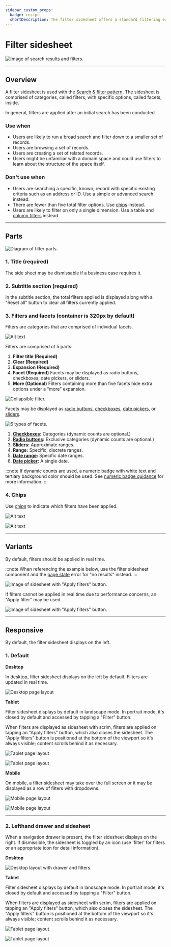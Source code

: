 ```yaml
---
sidebar_custom_props:
  badge: recipe
  shortDescription: The filter sidesheet offers a standard filtering experience that can be used in any application.
---
```


# Filter sidesheet

<ImageBlock padded={false}>

![Image of search results and filters.](./images/collections-task-card.png)

</ImageBlock>

---

## Overview 

A filter sidesheet is used with the [Search & filter pattern](/patterns/search-and-filter). The sidesheet is comprised of categories, called filters, with specific options, called facets, inside. 

In general, filters are applied after an initial search has been conducted.

### Use when

- Users are likely to run a broad search and filter down to a smaller set of records. 
- Users are browsing a set of records. 
- Users are creating a set of related records. 
- Users might be unfamiliar with a domain space and could use filters to learn about the structure of the space itself.

### Don't use when

- Users are searching a specific, known, record with specific existing criteria such as an address or ID. Use a simple or advanced search instead.
- There are fewer than five total filter options. Use [chips](/components/utilities/chips) instead.
- Users are likely to filter on only a single dimension. Use a table and [column filters](/components/table/table#column-filters) instead.


---

## Parts

<ImageBlock padded={false} max-width="700px">

![Diagram of filter parts.](./images/filter-sidesheet-diagram.png)

</ImageBlock>

### 1. Title (required)
The side sheet may be dismissable if a business case requires it.

### 2. Subtitle section (required)
In the subtitle section, the total filters applied is displayed along with a "Reset all" button to clear all filters currently applied. 

### 3. Filters and facets (container is 320px by default)
Filters are categories that are comprised of individual facets. 

<ImageBlock max-width="350px">

![Alt text](./images/facet-default.png)

</ImageBlock>

Filters are comprised of 5 parts:

1. **Filter title (Required)** 
2. **Clear (Required)**
3. **Expansion (Required)** 
4. **Facet (Required)** Facets may be displayed as radio buttons, checkboxes, date pickers, or sliders. 
5. **More (Optional)** Filters containing more than five facets hide extra options under a “more” expansion. 

<ImageBlock padded={false} caption="Individual filters may be collapsible if they contain a large number of options.">

![Collapsible filter.](./images/expand-collapsed.png)

</ImageBlock>

Facets may be displayed as [radio buttons](/components/controls/radio-button), [checkboxes](/components/controls/checkbox), [date pickers](/components/date-and-time/date-picker), or [sliders](/components/fields/slider).

<ImageBlock padded={false}>

![6 types of facets.](./images/facet-types.png)

</ImageBlock>

1. **[Checkboxes](/components/controls/checkbox):** Categories (dynamic counts are optional.) 
2. **[Radio buttons](/components/controls/radio-button):** Exclusive categories (dynamic counts are optional.)
3. **[Sliders](/components/fields/slider):** Approximate ranges. 
4. **Range:** Specific, discrete ranges. 
5. **[Date range](/components/date-and-time/date-range-picker):** Specific date ranges. 
6. **[Date picker](/components/date-and-time/date-picker):** A single date. 

:::note
If dynamic counts are used, a numeric badge with white text and tertiary background color should be used. See [numeric badge guidance](/components/notifications-and-messages/badge#numeric-badges) for more information.
:::

### 4. Chips 

Use [chips](/components/utilities/chips) to indicate which filters have been applied. 

<ImageBlock padded={false} caption="1. Filter chips indicate active filters and are placed above the search results. <br>2. Filter chips are limited to a two lines with an option to expans for more.">

![Alt text](./images/chips-desktop.png)

</ImageBlock>

<ImageBlock padded={false} caption="Chips use a horizontal overflow on mobile. Users may swipe left to view more.">

![Alt text](./images/chips-mobile.png)

</ImageBlock>

---

## Variants 

By default, filters should be applied in real time. 

:::note
When referencing the example below, use the filter sidesheet component and the [page state](/components/page/page-state) error for "no results" instead.
:::

<ImageBlock caption="Filters are applied to the search results as they're applied.">

![Image of sidesheet with "Apply filters" button.](./images/real-time-filters.png)

</ImageBlock>

If filters cannot be applied in real time due to performance concerns, an "Apply filter" may be used. 

<ImageBlock max-width="650px" caption="When performance may be an issue, an app may use a filter sidesheet with a scrim. Users select the filters they'd like, then hit Apply to filter down the dataset with just one data call.">

![Image of sidesheet with "Apply filters" button.](./images/apply-filters.png)

</ImageBlock>

---

## Responsive 

By default, the filter sidesheet displays on the left.

### 1. Default

**Desktop**

In desktop, filter sidesheet displays on the left by default. Filters are updated in real time. 

<ImageBlock padded={false} caption="Desktop layout for an app with filters on the left.">

![Desktop page layout](./images/desktop-filters.png)

</ImageBlock>

**Tablet**

Filter sidesheet displays by default in landscape mode. In portrait mode, it's closed by default and accessed by tapping a "Filter" button. 

When filters are displayed as sidesheet with scrim, filters are applied on tapping an "Apply filters" button, which also closes the sidesheet. The "Apply filters" button is positioned at the bottom of the viewport so it's always visible; content scrolls behind it as necessary.

<ImageBlock padded={false} caption="On tablet in landscap mode, the filter sidesheet is open by default.">

![Tablet page layout](./images/tablet-filter.png)

</ImageBlock>

<ImageBlock padded={false} caption="On tablet in portrait mode, the filter sidesheet is closed by default, accessed by a Filter button. The sidesheet displays from the left with a scrim behind it and an explicit option to apply filters. The Apply button closes the drawer and applies filters.">

![Tablet page layout](./images/tablet-filter-portrait.png)

</ImageBlock>

**Mobile**

On mobile, a filter sidesheet may take over the full screen or it may be displayed as a row of filters with dropdowns. 

<ImageBlock padded={false} caption="<b>Best for web responsive.</b> At mobile portrait sizes, both navigation drawer and filter sidesheet are closed by default. The filter sidesheet takes over the full screen when the Filter button is tapped. Filters are applied with an explicit Apply button that closes the drawers.">

![Mobile page layout](./images/mobile-filters.png)

</ImageBlock>

<ImageBlock padded={false} caption="<b>Best for native mobile.</b> Filters display as a row of dropdowns. On tap, the dropdown opens to reveal filters. Applied filters are indicated by a numeric badge within the dropdown.">

![Mobile page layout](./images/native-filters.png)

</ImageBlock>

---

### 2. Lefthand drawer and sidesheet

When a navigation drawer is present, the filter sidesheet displays on the right.  If dismissible, the sidesheet is toggled by an icon (use 'filter' for filters or an appropriate icon for detail information).

**Desktop**

<ImageBlock padded={false} max-width="650px" caption="On desktop, both the navigation drawer and filter display by default.">

![Desktop layout with drawer and filters.](./images/filter-desktop.png)

</ImageBlock>

**Tablet**

Filter sidesheet displays by default in landscape mode. In portrait mode, it's closed by default and accessed by tapping a "Filter" button. 

When filters are displayed as sidesheet with scrim, filters are applied on tapping an "Apply filters" button, which also closes the sidesheet. The "Apply filters" button is positioned at the bottom of the viewport so it's always visible; content scrolls behind it as necessary.

<ImageBlock padded={false} caption="On tablet in landscape mode, the navigation drawer is open by default and the filter sidesheet opens from the right with a scrim behind it when the Filter button is tapped. Filters are applied with an explicit Apply button that closes the drawers.">

![Tablet page layout](./images/tablet-filter-2.png)

</ImageBlock>

<ImageBlock padded={false} caption="On tablet in portrait mode, both navigation drawer and filter sidesheet are closed by default. The filter sidesheet opens from the right with a scrim behind it when the Filter button is tapped. Filters are applied with an explicit Apply button that closes the drawers.">

![Tablet page layout](./images/tablet-filter-portrait-right.png)

</ImageBlock>
